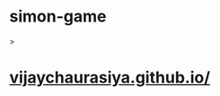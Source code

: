 # simon-game
<p>><a href="https://vijaychaurasiya.github.io/simon-game/"><h1>vijaychaurasiya.github.io/</h1></a></p>
